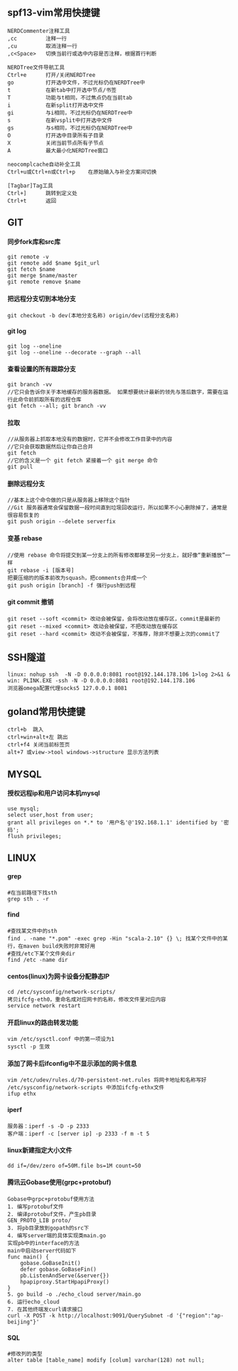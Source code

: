 ## spf13-vim常用快捷键

```
NERDCommenter注释工具
,cc         注释一行
,cu         取消注释一行
,c<Space>   切换当前行或选中内容是否注释，根据首行判断

NERDTree文件导航工具
Ctrl+e      打开/关闭NERDTree
go          打开选中文件，不过光标仍在NERDTree中
t           在新tab中打开选中节点/书签
T           功能与t相同，不过焦点仍在当前tab
i           在新split打开选中文件
gi          与i相同，不过光标仍在NERDTree中
s           在新vsplit中打开选中文件
gs          与s相同，不过光标仍在NERDTree中
O           打开选中目录所有子目录
X           关闭当前节点所有子节点
A           最大最小化NERDTree窗口

neocomplcache自动补全工具
Ctrl+u或Ctrl+n或Ctrl+p    在原始输入与补全方案间切换

[Tagbar]Tag工具
Ctrl+]      跳转到定义处
Ctrl+t      返回

```

## GIT

#### 同步fork库和src库
```
git remote -v
git remote add $name $git_url
git fetch $name
git merge $name/master
git remote remove $name
```
#### 把远程分支切到本地分支

```
git checkout -b dev(本地分支名称) origin/dev(远程分支名称)
```

#### git log
```
git log --oneline
git log --oneline --decorate --graph --all
```

#### 查看设置的所有跟踪分支
```
git branch -vv
//它只会告诉你关于本地缓存的服务器数据。 如果想要统计最新的领先与落后数字，需要在运行此命令前抓取所有的远程仓库
git fetch --all; git branch -vv
```

#### 拉取
```
//从服务器上抓取本地没有的数据时，它并不会修改工作目录中的内容
//它只会获取数据然后让你自己合并
git fetch
//它的含义是一个 git fetch 紧接着一个 git merge 命令
git pull 
```

#### 删除远程分支
```
//基本上这个命令做的只是从服务器上移除这个指针 
//Git 服务器通常会保留数据一段时间直到垃圾回收运行，所以如果不小心删除掉了，通常是很容易恢复的
git push origin --delete serverfix
```

#### 变基 rebase
```
//使用 rebase 命令将提交到某一分支上的所有修改都移至另一分支上，就好像“重新播放”一样
git rebase -i [版本号]
把要压缩的的版本前改为squash，把comments合并成一个
git push origin [branch] -f 强行push到远程
```

#### git commit 撤销
```
git reset --soft <commit> 改动会被保留，会将改动放在缓存区，commit是最新的
git reset --mixed <commit> 改动会被保留，不把改动放在缓存区
git reset --hard <commit> 改动不会被保留，不推荐，除非不想要上次的commit了
```

## SSH隧道

```
linux: nohup ssh  -N -D 0.0.0.0:8081 root@192.144.178.106 1>log 2>&1 &
win: PLINK.EXE -ssh -N -D 0.0.0.0:8081 root@192.144.178.106
浏览器omega配置代理socks5 127.0.0.1 8081
```

## goland常用快捷键

```
ctrl+b  跳入
ctrl+win+alt+左 跳出
ctrl+f4 关闭当前标签页
alt+7 或view->tool windows->structure 显示方法列表
```
## MYSQL

#### 授权远程ip和用户访问本机mysql
```
use mysql;
select user,host from user;
grant all privileges on *.* to '用户名'@'192.168.1.1' identified by '密码';
flush privileges;
```


## LINUX

#### grep
```
#在当前路径下找sth
grep sth . -r
```

#### find
```
#查找某文件中的sth
find . -name "*.pom" -exec grep -Hin "scala-2.10" {} \; 找某个文件中的某行，在maven build失败时非常好用
#查找/etc下某个文件夹dir
find /etc -name dir
```
#### centos(linux)为网卡设备分配静态IP
```
cd /etc/sysconfig/network-scripts/
拷贝ifcfg-eth0，重命名成对应网卡的名称，修改文件里对应内容
service network restart
```
#### 开启linux的路由转发功能
```
vim /etc/sysctl.conf 中的第一项设为1
sysctl -p 生效
```
#### 添加了网卡后ifconfig中不显示添加的网卡信息
```
vim /etc/udev/rules.d/70-persistent-net.rules 将网卡地址和名称写好
/etc/sysconfig/network-scripts 中添加ifcfg-ethx文件
ifup ethx
```
#### iperf
```
服务器：iperf -s -D -p 2333
客户端：iperf -c [server ip] -p 2333 -f m -t 5
```
#### linux新建指定大小文件
```
dd if=/dev/zero of=50M.file bs=1M count=50
```
#### 腾讯云Gobase使用(grpc+protobuf)
```
Gobase中grpc+protobuf使用方法
1. 编写protobuf文件
2. 编译protobuf文件，产生pb目录
GEN_PROTO_LIB proto/
3. 将pb目录放到gopath的src下
4. 编写server端的具体实现类main.go
实现pb中的interface的方法
main中启动server代码如下
func main() {
	gobase.GoBaseInit()
	defer gobase.GoBaseFin()
	pb.ListenAndServe(&server{})
	hpapiproxy.StartHpapiProxy()
}
5. go build -o ./echo_cloud server/main.go
6. 运行echo_cloud
7. 在其他终端发curl请求接口
curl -X POST -k http://localhost:9091/QuerySubnet -d '{"region":"ap-beijing"}'
```
#### SQL
```
#修改列的类型
alter table [table_name] modify [colum] varchar(128) not null;
```

